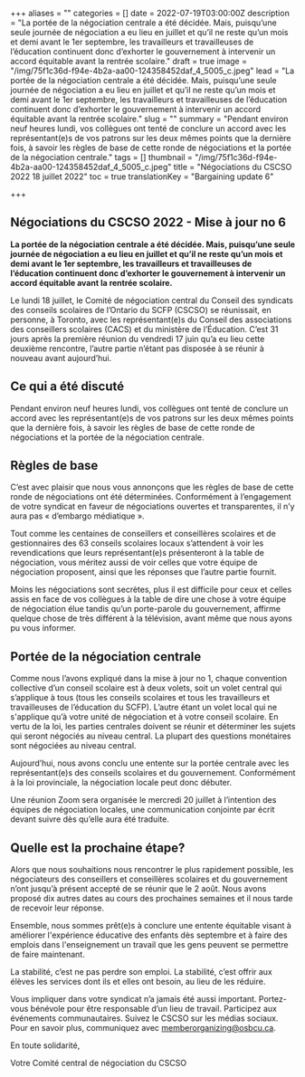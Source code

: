 +++
aliases = ""
categories = []
date = 2022-07-19T03:00:00Z
description = "La portée de la négociation centrale a été décidée. Mais, puisqu’une seule journée de négociation a eu lieu en juillet et qu’il ne reste qu’un mois et demi avant le 1er septembre, les travailleurs et travailleuses de l’éducation continuent donc d’exhorter le gouvernement à intervenir un accord équitable avant la rentrée scolaire."
draft = true
image = "/img/75f1c36d-f94e-4b2a-aa00-124358452daf_4_5005_c.jpeg"
lead = "La portée de la négociation centrale a été décidée. Mais, puisqu’une seule journée de négociation a eu lieu en juillet et qu’il ne reste qu’un mois et demi avant le 1er septembre, les travailleurs et travailleuses de l’éducation continuent donc d’exhorter le gouvernement à intervenir un accord équitable avant la rentrée scolaire."
slug = ""
summary = "Pendant environ neuf heures lundi, vos collègues ont tenté de conclure un accord avec les représentant(e)s de vos patrons sur les deux mêmes points que la dernière fois, à savoir les règles de base de cette ronde de négociations et la portée de la négociation centrale."
tags = []
thumbnail = "/img/75f1c36d-f94e-4b2a-aa00-124358452daf_4_5005_c.jpeg"
title = "Négociations du CSCSO 2022 18 juillet 2022"
toc = true
translationKey = "Bargaining update 6"

+++
## **Négociations du CSCSO 2022 - Mise à jour no 6**

**La portée de la négociation centrale a été décidée. Mais, puisqu’une seule journée de négociation a eu lieu en juillet et qu’il ne reste qu’un mois et demi avant le 1er septembre, les travailleurs et travailleuses de l’éducation continuent donc d’exhorter le gouvernement à intervenir un accord équitable avant la rentrée scolaire.**

Le lundi 18 juillet, le Comité de négociation central du Conseil des syndicats des conseils scolaires de l’Ontario du SCFP (CSCSO) se réunissait, en personne, à Toronto, avec les représentant(e)s du Conseil des associations des conseillers scolaires (CACS) et du ministère de l’Éducation. C’est 31 jours après la première réunion du vendredi 17 juin qu’a eu lieu cette deuxième rencontre, l’autre partie n’étant pas disposée à se réunir à nouveau avant aujourd’hui.

## **Ce qui a été discuté**

Pendant environ neuf heures lundi, vos collègues ont tenté de conclure un accord avec les représentant(e)s de vos patrons sur les deux mêmes points que la dernière fois, à savoir les règles de base de cette ronde de négociations et la portée de la négociation centrale.

## Règles de base

C’est avec plaisir que nous vous annonçons que les règles de base de cette ronde de négociations ont été déterminées. Conformément à l’engagement de votre syndicat en faveur de négociations ouvertes et transparentes, il n’y aura pas « d’embargo médiatique ».

Tout comme les centaines de conseillers et conseillères scolaires et de gestionnaires des 63 conseils scolaires locaux s’attendent à voir les revendications que leurs représentant(e)s présenteront à la table de négociation, vous méritez aussi de voir celles que votre équipe de négociation proposent, ainsi que les réponses que l’autre partie fournit.

Moins les négociations sont secrètes, plus il est difficile pour ceux et celles assis en face de vos collègues à la table de dire une chose à votre équipe de négociation élue tandis qu’un porte-parole du gouvernement, affirme quelque chose de très différent à la télévision, avant même que nous ayons pu vous informer.

## Portée de la négociation centrale

Comme nous l’avons expliqué dans la mise à jour no 1, chaque convention collective d’un conseil scolaire est à deux volets, soit un volet central qui s’applique à tous (tous les conseils scolaires et tous les travailleurs et travailleuses de l’éducation du SCFP). L’autre étant un volet local qui ne s'applique qu’à votre unité de négociation et à votre conseil scolaire. En vertu de la loi, les parties centrales doivent se réunir et déterminer les sujets qui seront négociés au niveau central. La plupart des questions monétaires sont négociées au niveau central.

Aujourd’hui, nous avons conclu une entente sur la portée centrale avec les représentant(e)s des conseils scolaires et du gouvernement. Conformément à la loi provinciale, la négociation locale peut donc débuter.

Une réunion Zoom sera organisée le mercredi 20 juillet à l’intention des équipes de négociation locales, une communication conjointe par écrit devant suivre dès qu’elle aura été traduite.

## **Quelle est la prochaine étape?**

Alors que nous souhaitions nous rencontrer le plus rapidement possible, les négociateurs des conseillers et conseillères scolaires et du gouvernement n’ont jusqu’à présent accepté de se réunir que le 2 août. Nous avons proposé dix autres dates au cours des prochaines semaines et il nous tarde de recevoir leur réponse.

Ensemble, nous sommes prêt(e)s à conclure une entente équitable visant à améliorer l'expérience éducative des enfants dès septembre et à faire des emplois dans l'enseignement un travail que les gens peuvent se permettre de faire maintenant.

La stabilité, c’est ne pas perdre son emploi. La stabilité, c’est offrir aux élèves les services dont ils et elles ont besoin, au lieu de les réduire.

Vous impliquer dans votre syndicat n’a jamais été aussi important. Portez-vous bénévole pour être responsable d’un lieu de travail. Participez aux événements communautaires. Suivez le CSCSO sur les médias sociaux. Pour en savoir plus, communiquez avec [memberorganizing@osbcu.ca](mailto:memberorganizing@osbcu.ca).

En toute solidarité,

Votre Comité central de négociation du CSCSO